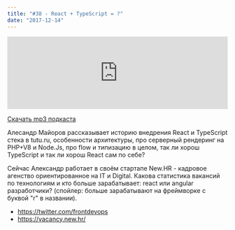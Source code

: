 ```yaml
---
title: "#38 - React + TypeScript = ?"
date: "2017-12-14"
---
```


<iframe width="100%" height="166" scrolling="no" frameborder="no" allow="autoplay" src="https://w.soundcloud.com/player/?url=https%3A//api.soundcloud.com/tracks/369439124&color=%23ff5500&auto_play=false&hide_related=true&show_comments=true&show_user=true&show_reposts=false&show_teaser=true"></iframe>

<a href="https://5minreact.podster.fm/38/download/audio.mp3?download=yes&media=file"><i class="fa fa-download"></i> Скачать mp3 подкаста</a>

Алесандр Майоров рассказывает историю внедрения React и TypeScript стека в tutu.ru, особенности архитектуры, про серверный рендеринг на PHP+V8 и Node.Js, про flow и типизацию в целом, так ли хорош TypeScript и так ли хорош React сам по себе?

Сейчас Александр работает в своём стартапе New.HR - кадровое агенство ориентированное на IT и Digital.
Какова статистика вакансий по технологиям и кто больше зарабатывает: react или angular разработчики? (спойлер: больше зарабатывают на фреймворке с буквой "r" в названии).

- https://twitter.com/frontdevops
- https://vacancy.new.hr/
